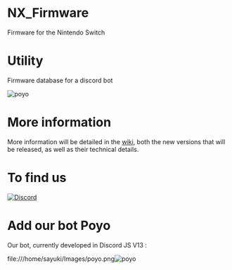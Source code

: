 # NX_Firmware
Firmware for the Nintendo Switch

# Utility
Firmware database for a discord bot

![poyo](https://user-images.githubusercontent.com/50277488/156134663-3f8a7fa7-3c12-4d02-ae8c-f10c51e59da8.png)

# More information

More information will be detailed in the [wiki](https://github.com/THZoria/NX_Firmware/wiki), both the new versions that will be released, as well as their technical details.

# To find us

[![Discord](https://img.shields.io/discord/643436008452521984.svg?logo=discord&logoColor=white&label=Discord&color=7289DA
)](https://discord.gg/6zRbG3FsJH)

# Add our bot Poyo

Our bot, currently developed in Discord JS V13 : 

file:///home/sayuki/Images/poyo.png![poyo](https://discord.com/api/oauth2/authorize?client_id=854048178907512884&permissions=4294967287&scope=bot%20applications.commands)

